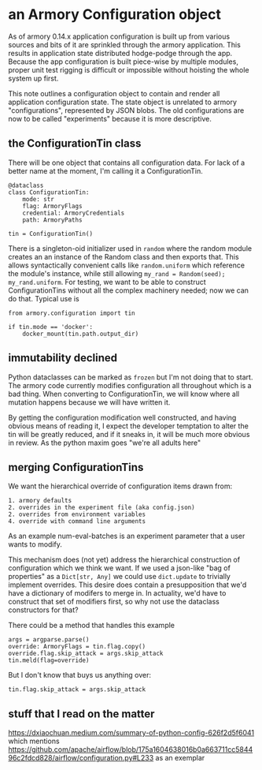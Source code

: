 # an Armory Configuration object

As of armory 0.14.x application configuration is built up from various sources
and bits of it are sprinkled through the armory application. This results in
application state distributed hodge-podge through the app. Because the app
configuration is built piece-wise by multiple modules, proper unit test rigging
is difficult or impossible without hoisting the whole system up first.

This note outlines a configuration object to contain and render all application
configuration state. The state object is unrelated to armory "configurations",
represented by JSON blobs. The old configurations are now to be called "experiments"
because it is more descriptive.

## the ConfigurationTin class

There will be one object that contains all configuration data. For lack of
a better name at the moment, I'm calling it a ConfigurationTin.

    @dataclass
    class ConfigurationTin:
        mode: str
        flag: ArmoryFlags
        credential: ArmoryCredentials
        path: ArmoryPaths

    tin = ConfigurationTin()

There is a singleton-oid initializer used in `random` where the random module creates an
an instance of the Random class and then exports that. This allows syntactically
convenient calls like `random.uniform` which reference the module's instance, while
still allowing `my_rand = Random(seed); my_rand.uniform`. For testing, we want to
be able to construct ConfigurationTins without all the complex machinery needed; now
we can do that.  Typical use is

    from armory.configuration import tin

    if tin.mode == 'docker':
        docker_mount(tin.path.output_dir)

## immutability declined

Python dataclasses can be marked as `frozen` but I'm not doing that to start. The armory
code currently modifies configuration all throughout which is a bad thing. When
converting to ConfigurationTin, we will know where all mutation happens because we will
have written it.

By getting the configuration modification well constructed, and having obvious
means of reading it, I expect the developer temptation to alter the tin will be
greatly reduced, and if it sneaks in, it will be much more obvious in review.
As the python maxim goes "we're all adults here"

## merging ConfigurationTins

We want the hierarchical override of configuration items drawn from:

    1. armory defaults
    2. overrides in the experiment file (aka config.json)
    2. overrides from environment variables
    4. override with command line arguments

As an example num-eval-batches is an experiment parameter that a user wants to
modify.

This mechanism does (not yet) address the hierarchical construction of configuration
which we think we want. If we used a json-like "bag of properties" as a `Dict[str, Any]`
we could use `dict.update` to trivially implement overrides. This desire does contain
a presupposition that we'd have a dictionary of modifers to merge in. In actuality,
we'd have to construct that set of modifiers first, so why not use the
dataclass constructors for that?

There could be a method that handles this example

    args = argparse.parse()
    override: ArmoryFlags = tin.flag.copy()
    override.flag.skip_attack = args.skip_attack
    tin.meld(flag=override)

But I don't know that buys us anything over:

    tin.flag.skip_attack = args.skip_attack


## stuff that I read on the matter

https://dxiaochuan.medium.com/summary-of-python-config-626f2d5f6041 which
mentions https://github.com/apache/airflow/blob/175a1604638016b0a663711cc584496c2fdcd828/airflow/configuration.py#L233
as an exemplar
